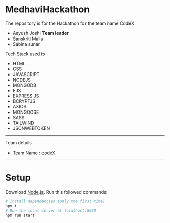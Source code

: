 # MedhaviHackathon

The repository is for the Hackathon for the team name CodeX

<ul>
  <li>Aayush Joshi <strong>Team leader</strong></li>
  <li>Sanskriti Malla</li>
  <li>Sabina sunar</li>
  </ul>

<!--   ###Illustration of of our project -->

Tech Stack used is

- HTML
- CSS
- JAVASCRIPT
- NODEJS
- MONGODB
- EJS
- EXPRESS JS
- BCRYPTJS
- AXIOS
- MONGOOSE
- SASS
- TAILWIND
- JSONWEBTOKEN

---

Team details

- Team Name : codeX

---

# Setup

Download [Node.js](https://nodejs.org/en/download/).
Run this followed commands:

```bash
# Install dependencies (only the first time)
npm i
# Run the local server at localhost:8080
npm run start
```
